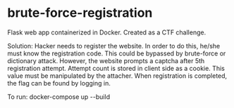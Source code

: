 # brute-force-registration

Flask web app containerized in Docker.
Created as a CTF challenge.

Solution:
Hacker needs to register the website. In order to do this, he/she must know the registration code. This could be bypassed by brute-force or dictionary attack. However, the website prompts a captcha after 5th registration attempt. Attempt count is stored in client side as a cookie. This value must be manipulated by the attacher.
When registration is completed, the flag can be found by logging in.

To run:
docker-compose up --build